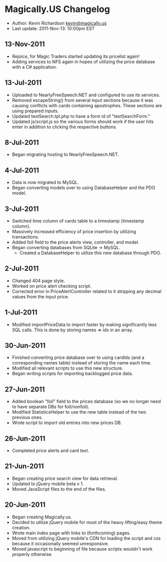 Magically.US Changelog
======================
* Author:       Kevin Richardson <kevin@magically.us>
* Last update:  2011-Nov-13: 10:00pm EST

13-Nov-2011
-----------
* Rejoice, for Magic Traders started updating its pricelist again!
* Adding services to NFS again in hopes of utilizing the price database with a C# application.

13-Jul-2011
-----------
* Uploaded to NearlyFreeSpeech.NET and configured to use its services.
* Removed escapeString() from several input sections because it was causing
  conflicts with cards containing apostrophes.  These sections are using
  prepared inputs.
* Updated textSearch.tpl.php to have a form id of "textSearchForm."
* Updated js/script.js so the various forms should work if the user hits
  enter in addition to clicking the respective buttons. 

8-Jul-2011
----------
* Began migrating hosting to NearlyFreeSpeech.NET.

4-Jul-2011
----------
* Data is now migrated to MySQL.
* Began converting models over to using DatabaseHelper and the PDO model.


3-Jul-2011
----------
* Switched time column of cards table to a timestamp (timestamp column).
* Massively increased efficiency of price insertion by utilizing transactions.
* Added foil field to the price alerts view, controller, and model.
* Began converting databases from SQLite -> MySQL.
  * Created a DatabaseHelper to utilize this new database through PDO.

2-Jul-2011
----------
* Changed 404 page style.
* Worked on price alert checking script.
* Corrected error in PriceAlertController related to it stripping any decimal values from the input price.

1-Jul-2011
----------
* Modified importPriceData to import faster by making significantly less SQL calls.  This is done by storing names => ids
  in an array.

30-Jun-2011
-----------
* Finished converting price database over to using cardIds (and a corresponding names table) instead of storing the name each time.
* Modified all relevant scripts to use this new structure.
* Began writing scripts for importing backlogged price data.

27-Jun-2011
-----------
* Added boolean "foil" field to the prices database (so we no longer need to have separate DBs for foil/nonfoil).
* Modified StatisticsHelper to use the new table instead of the two previous ones.
* Wrote script to import old entries into new prices DB.

26-Jun-2011
-----------
* Completed price alerts and card text.

21-Jun-2011
-----------
* Began creating price search view for data retrieval.
* Updated to jQuery mobile beta v 1.
* Moved JavaScript files to the end of the files.

20-Jun-2011
------------
* Began creating Magically.us.
* Decided to utilize jQuery mobile for most of the heavy lifting/easy theme creation.
* Wrote main index page with links to (forthcoming) pages.
* Moved from utilizing jQuery mobile's CDN for loading the script and css because it occasionally seemed unresponsive.
* Moved javascript to beginning of file because scripts wouldn't work properly otherwise.
